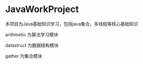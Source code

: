 # JavaWorkProject
本项目为Java基础知识学习，包括java集合，多线程等核心基础知识  

arithmetic 为算法学习模块  

datastruct 为数据结构模块  

gather     为集合模块
